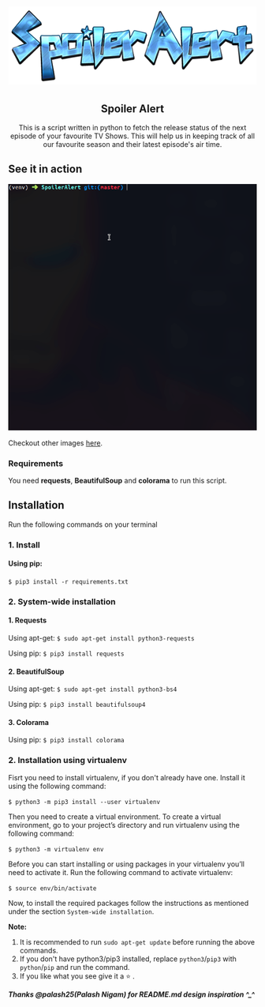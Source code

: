 <h1 align="center">
  <img src="https://raw.githubusercontent.com/nvzard/SpoilerAlert/master/assets/logo.png" alt="Logo">
  <h2 align="center">Spoiler Alert</h2>
  <p align="center">
  This is a script written in python to fetch the release status of the next episode of your favourite TV Shows. This will help us in keeping track of all our favourite season and their latest episode's air time.
  </p>
</h1>

## See it in action
![SpoilerAlert in action](https://raw.githubusercontent.com/nvzard/SpoilerAlert/master/assets/action.gif)

Checkout other images <a href="https://github.com/nvzard/SpoilerAlert/tree/master/assets">here</a>.

### Requirements
You need **requests**, **BeautifulSoup** and **colorama** to run this script.

## Installation
Run the following commands on your terminal

### 1. Install
#### Using pip:
`$ pip3 install -r requirements.txt`

### 2. System-wide installation
#### 1. Requests
Using apt-get:
`$ sudo apt-get install python3-requests`

Using pip:
`$ pip3 install requests`

#### 2. BeautifulSoup
Using apt-get:
`$ sudo apt-get install python3-bs4`

Using pip:
`$ pip3 install beautifulsoup4`

#### 3. Colorama
Using pip:
`$ pip3 install colorama`

### 2. Installation using virtualenv
Fisrt you need to install virtualenv, if you don't already have one. Install it using the following command:

`$ python3 -m pip3 install --user virtualenv`

Then you need to create a virtual environment. To create a virtual environment, go to your project’s directory and run virtualenv using the following command:

`$ python3 -m virtualenv env`

Before you can start installing or using packages in your virtualenv you’ll need to activate it. Run the following command to activate virtualenv:

`$ source env/bin/activate` 

Now, to install the required packages follow the instructions as mentioned under the section `System-wide installation`.

**Note:**
1. It is recommended to run `sudo apt-get update` before running the above commands.
2. If you don't have python3/pip3 installed, replace `python3`/`pip3` with `python`/`pip` and run the command.
3. If you like what you see give it a :star: .

***Thanks @palash25(Palash Nigam) for README.md design inspiration ^_^***

